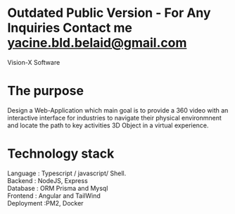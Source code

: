# Outdated Public Version - For Any Inquiries Contact me yacine.bld.belaid@gmail.com
Vision-X Software

# The purpose 
Design a Web-Application which main goal is to provide a 360 video with an interactive interface for industries to navigate their physical environmnent and locate the path to key activities 3D Object in a virtual experience.

# Technology stack

Language : Typescript / javascript/ Shell.   
Backend : NodeJS, Express   
Database : ORM Prisma and Mysql   
Frontend : Angular and TailWind   
Deployment :PM2, Docker   
